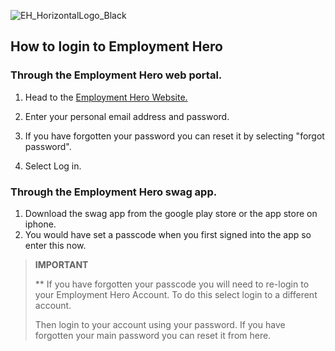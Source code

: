 ![EH_HorizontalLogo_Black](https://github.com/cookbrothersconstruction/documentation/assets/115191984/b1112853-2c58-4669-b612-cb6debf816e8)

## How to login to Employment Hero 

### Through the Employment Hero web portal. 

1. Head to the [Employment Hero Website.](https://secure.employmenthero.com/users/sign_in)
   
2. Enter your personal email address and password.
3. If you have forgotten your password you can reset it by selecting "forgot password".

4. Select Log in.

### Through the Employment Hero swag app. 

1. Download the swag app from the google play store or the app store on iphone.
2. You would have set a passcode when you first signed into the app so enter this now.

>**IMPORTANT**
>
>** If you have forgotten your passcode you will need to re-login to your Employment Hero Account.
> To do this select login to a different account.
>
> Then login to your account using your password. If you have forgotten your main password you can reset it from here. 






